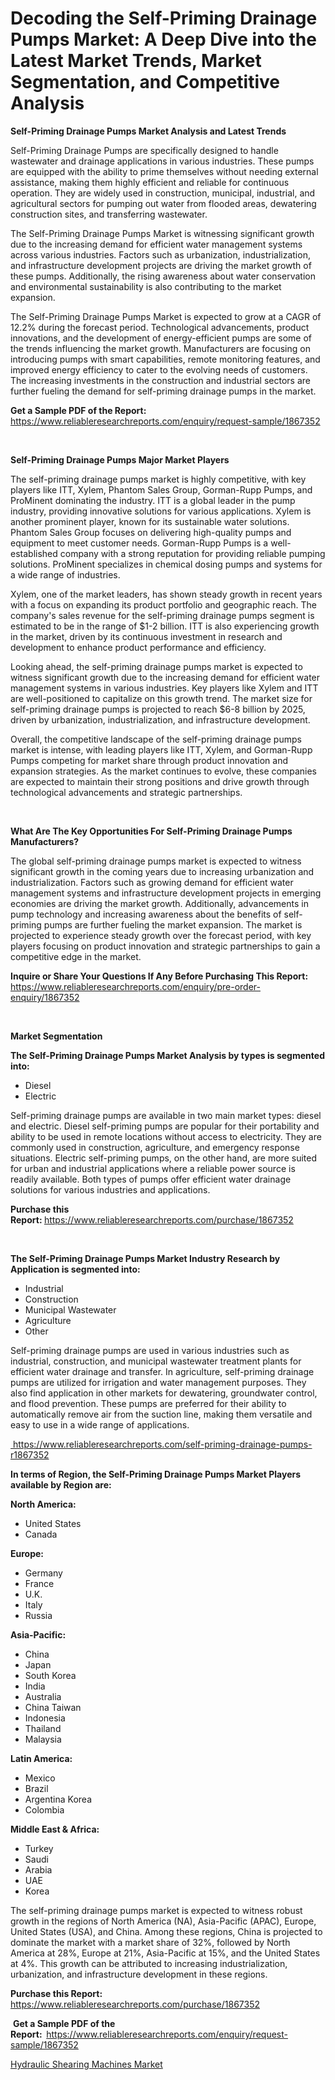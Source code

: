<p><h1>Decoding the Self-Priming Drainage Pumps Market: A Deep Dive into the Latest Market Trends, Market Segmentation, and Competitive Analysis</h1></p><p><strong>Self-Priming Drainage Pumps Market Analysis and Latest Trends</strong></p>
<p><p>Self-Priming Drainage Pumps are specifically designed to handle wastewater and drainage applications in various industries. These pumps are equipped with the ability to prime themselves without needing external assistance, making them highly efficient and reliable for continuous operation. They are widely used in construction, municipal, industrial, and agricultural sectors for pumping out water from flooded areas, dewatering construction sites, and transferring wastewater.</p><p>The Self-Priming Drainage Pumps Market is witnessing significant growth due to the increasing demand for efficient water management systems across various industries. Factors such as urbanization, industrialization, and infrastructure development projects are driving the market growth of these pumps. Additionally, the rising awareness about water conservation and environmental sustainability is also contributing to the market expansion.</p><p>The Self-Priming Drainage Pumps Market is expected to grow at a CAGR of 12.2% during the forecast period. Technological advancements, product innovations, and the development of energy-efficient pumps are some of the trends influencing the market growth. Manufacturers are focusing on introducing pumps with smart capabilities, remote monitoring features, and improved energy efficiency to cater to the evolving needs of customers. The increasing investments in the construction and industrial sectors are further fueling the demand for self-priming drainage pumps in the market.</p></p>
<p><strong>Get a Sample PDF of the Report:&nbsp;</strong> <a href="https://www.reliableresearchreports.com/enquiry/request-sample/1867352">https://www.reliableresearchreports.com/enquiry/request-sample/1867352</a></p>
<p>&nbsp;</p>
<p><strong>Self-Priming Drainage Pumps Major Market Players</strong></p>
<p><p>The self-priming drainage pumps market is highly competitive, with key players like ITT, Xylem, Phantom Sales Group, Gorman-Rupp Pumps, and ProMinent dominating the industry. ITT is a global leader in the pump industry, providing innovative solutions for various applications. Xylem is another prominent player, known for its sustainable water solutions. Phantom Sales Group focuses on delivering high-quality pumps and equipment to meet customer needs. Gorman-Rupp Pumps is a well-established company with a strong reputation for providing reliable pumping solutions. ProMinent specializes in chemical dosing pumps and systems for a wide range of industries.</p><p>Xylem, one of the market leaders, has shown steady growth in recent years with a focus on expanding its product portfolio and geographic reach. The company's sales revenue for the self-priming drainage pumps segment is estimated to be in the range of $1-2 billion. ITT is also experiencing growth in the market, driven by its continuous investment in research and development to enhance product performance and efficiency.</p><p>Looking ahead, the self-priming drainage pumps market is expected to witness significant growth due to the increasing demand for efficient water management systems in various industries. Key players like Xylem and ITT are well-positioned to capitalize on this growth trend. The market size for self-priming drainage pumps is projected to reach $6-8 billion by 2025, driven by urbanization, industrialization, and infrastructure development.</p><p>Overall, the competitive landscape of the self-priming drainage pumps market is intense, with leading players like ITT, Xylem, and Gorman-Rupp Pumps competing for market share through product innovation and expansion strategies. As the market continues to evolve, these companies are expected to maintain their strong positions and drive growth through technological advancements and strategic partnerships.</p></p>
<p>&nbsp;</p>
<p><strong>What Are The Key Opportunities For Self-Priming Drainage Pumps Manufacturers?</strong></p>
<p><p>The global self-priming drainage pumps market is expected to witness significant growth in the coming years due to increasing urbanization and industrialization. Factors such as growing demand for efficient water management systems and infrastructure development projects in emerging economies are driving the market growth. Additionally, advancements in pump technology and increasing awareness about the benefits of self-priming pumps are further fueling the market expansion. The market is projected to experience steady growth over the forecast period, with key players focusing on product innovation and strategic partnerships to gain a competitive edge in the market.</p></p>
<p><strong>Inquire or Share Your Questions If Any Before Purchasing This Report:</strong> <a href="https://www.reliableresearchreports.com/enquiry/pre-order-enquiry/1867352">https://www.reliableresearchreports.com/enquiry/pre-order-enquiry/1867352</a></p>
<p>&nbsp;</p>
<p><strong>Market Segmentation</strong></p>
<p><strong>The Self-Priming Drainage Pumps Market Analysis by types is segmented into:</strong></p>
<p><ul><li>Diesel</li><li>Electric</li></ul></p>
<p><p>Self-priming drainage pumps are available in two main market types: diesel and electric. Diesel self-priming pumps are popular for their portability and ability to be used in remote locations without access to electricity. They are commonly used in construction, agriculture, and emergency response situations. Electric self-priming pumps, on the other hand, are more suited for urban and industrial applications where a reliable power source is readily available. Both types of pumps offer efficient water drainage solutions for various industries and applications.</p></p>
<p><strong>Purchase this Report:&nbsp;</strong><a href="https://www.reliableresearchreports.com/purchase/1867352">https://www.reliableresearchreports.com/purchase/1867352</a></p>
<p>&nbsp;</p>
<p><strong>The Self-Priming Drainage Pumps Market Industry Research by Application is segmented into:</strong></p>
<p><ul><li>Industrial</li><li>Construction</li><li>Municipal Wastewater</li><li>Agriculture</li><li>Other</li></ul></p>
<p><p>Self-priming drainage pumps are used in various industries such as industrial, construction, and municipal wastewater treatment plants for efficient water drainage and transfer. In agriculture, self-priming drainage pumps are utilized for irrigation and water management purposes. They also find application in other markets for dewatering, groundwater control, and flood prevention. These pumps are preferred for their ability to automatically remove air from the suction line, making them versatile and easy to use in a wide range of applications.</p></p>
<p><a href="https://www.reliableresearchreports.com/self-priming-drainage-pumps-r1867352">&nbsp;https://www.reliableresearchreports.com/self-priming-drainage-pumps-r1867352</a></p>
<p><strong>In terms of Region, the Self-Priming Drainage Pumps Market Players available by Region are:</strong></p>
<p>
    <p> <strong> North America: </strong>
        <ul>
            <li>United States</li>
            <li>Canada</li>
        </ul>
        </p> 
    <p> <strong> Europe: </strong>
        <ul>
            <li>Germany</li>
            <li>France</li>
            <li>U.K.</li>
            <li>Italy</li>
            <li>Russia</li>
        </ul>
        </p> 
    <p> <strong> Asia-Pacific: </strong>
        <ul>
            <li>China</li>
            <li>Japan</li>
            <li>South Korea</li>
            <li>India</li>
            <li>Australia</li>
            <li>China Taiwan</li>
            <li>Indonesia</li>
            <li>Thailand</li>
            <li>Malaysia</li>
        </ul>
        </p> 
    <p> <strong> Latin America: </strong>
        <ul>
            <li>Mexico</li>
            <li>Brazil</li>
            <li>Argentina Korea</li>
            <li>Colombia</li>
        </ul>
        </p> 
    <p> <strong> Middle East & Africa: </strong>
        <ul>
            <li>Turkey</li>
            <li>Saudi</li>
            <li>Arabia</li>
            <li>UAE</li>
            <li>Korea</li>
        </ul>
    </p>
    </p>
<p><p>The self-priming drainage pumps market is expected to witness robust growth in the regions of North America (NA), Asia-Pacific (APAC), Europe, United States (USA), and China. Among these regions, China is projected to dominate the market with a market share of 32%, followed by North America at 28%, Europe at 21%, Asia-Pacific at 15%, and the United States at 4%. This growth can be attributed to increasing industrialization, urbanization, and infrastructure development in these regions.</p></p>
<p><strong>Purchase this Report: </strong><a href="https://www.reliableresearchreports.com/purchase/1867352">https://www.reliableresearchreports.com/purchase/1867352</a></p>
<p>&nbsp;<strong>Get a Sample PDF of the Report:&nbsp;&nbsp;</strong><a href="https://www.reliableresearchreports.com/enquiry/request-sample/1867352">https://www.reliableresearchreports.com/enquiry/request-sample/1867352</a></p>
<p><strong></strong></p>
<p><p><a href="https://github.com/gikababa4/Market-Research-Report-List-1/blob/main/hydraulic-shearing-machines-market.md">Hydraulic Shearing Machines Market</a></p></p>